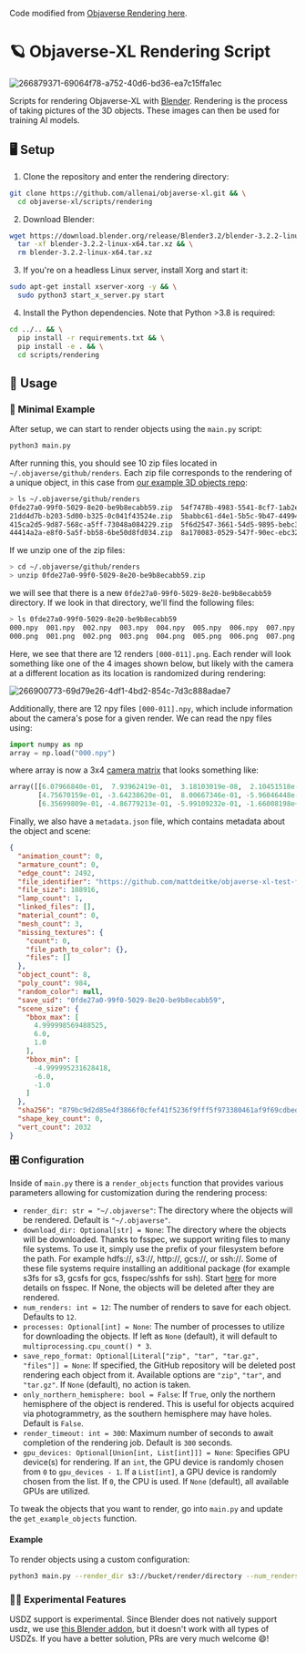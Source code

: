 Code modified from [Objaverse Rendering here](https://github.com/allenai/objaverse-xl/tree/68df6a08e7c97379e75485f134c3d1469faae7c0/scripts/rendering).

# 🪐 Objaverse-XL Rendering Script

![266879371-69064f78-a752-40d6-bd36-ea7c15ffa1ec](https://github.com/allenai/objaverse-xl/assets/28768645/41edb8e3-d2f6-4299-a7f8-418f1ef28029)

Scripts for rendering Objaverse-XL with [Blender](https://www.blender.org/). Rendering is the process of taking pictures of the 3D objects. These images can then be used for training AI models.

## 🖥️ Setup

1. Clone the repository and enter the rendering directory:

```bash
git clone https://github.com/allenai/objaverse-xl.git && \
  cd objaverse-xl/scripts/rendering
```

2. Download Blender:

```bash
wget https://download.blender.org/release/Blender3.2/blender-3.2.2-linux-x64.tar.xz && \
  tar -xf blender-3.2.2-linux-x64.tar.xz && \
  rm blender-3.2.2-linux-x64.tar.xz
```

3. If you're on a headless Linux server, install Xorg and start it:

```bash
sudo apt-get install xserver-xorg -y && \
  sudo python3 start_x_server.py start
```

4. Install the Python dependencies. Note that Python >3.8 is required:

```bash
cd ../.. && \
  pip install -r requirements.txt && \
  pip install -e . && \
  cd scripts/rendering
```

## 📸 Usage

### 🐥 Minimal Example

After setup, we can start to render objects using the `main.py` script:

```bash
python3 main.py
```

After running this, you should see 10 zip files located in `~/.objaverse/github/renders`. Each zip file corresponds to the rendering of a unique object, in this case from [our example 3D objects repo](https://github.com/mattdeitke/objaverse-xl-test-files):

```bash
> ls ~/.objaverse/github/renders
0fde27a0-99f0-5029-8e20-be9b8ecabb59.zip  54f7478b-4983-5541-8cf7-1ab2e39a842e.zip  93499b75-3ee0-5069-8f4b-1bab60d2e6d6.zip
21dd4d7b-b203-5d00-b325-0c041f43524e.zip  5babbc61-d4e1-5b5c-9b47-44994bbf958e.zip  ab30e24f-1046-5257-8806-2e346f4efebe.zip
415ca2d5-9d87-568c-a5ff-73048a084229.zip  5f6d2547-3661-54d5-9895-bebc342c753d.zip
44414a2a-e8f0-5a5f-bb58-6be50d8fd034.zip  8a170083-0529-547f-90ec-ebc32eafe594.zip
```

If we unzip one of the zip files:

```bash
> cd ~/.objaverse/github/renders
> unzip 0fde27a0-99f0-5029-8e20-be9b8ecabb59.zip
```

we will see that there is a new `0fde27a0-99f0-5029-8e20-be9b8ecabb59` directory. If we look in that directory, we'll find the following files:

```bash
> ls 0fde27a0-99f0-5029-8e20-be9b8ecabb59
000.npy  001.npy  002.npy  003.npy  004.npy  005.npy  006.npy  007.npy  008.npy  009.npy  010.npy  011.npy  metadata.json
000.png  001.png  002.png  003.png  004.png  005.png  006.png  007.png  008.png  009.png  010.png  011.png
```

Here, we see that there are 12 renders `[000-011].png`. Each render will look something like one of the 4 images shown below, but likely with the camera at a different location as its location is randomized during rendering:

![266900773-69d79e26-4df1-4bd2-854c-7d3c888adae7](https://github.com/allenai/objaverse-xl/assets/28768645/440fe28e-4c5a-4460-a4df-6730028c0b22)

Additionally, there are 12 npy files `[000-011].npy`, which include information about the camera's pose for a given render. We can read the npy files using:

```python
import numpy as np
array = np.load("000.npy")
```

where array is now a 3x4 [camera matrix](https://en.wikipedia.org/wiki/Camera_matrix) that looks something like:

```python
array([[6.07966840e-01,  7.93962419e-01,  3.18103019e-08,  2.10451518e-07],
       [4.75670159e-01, -3.64238620e-01,  8.00667346e-01, -5.96046448e-08],
       [6.35699809e-01, -4.86779213e-01, -5.99109232e-01, -1.66008198e+00]])
```

Finally, we also have a `metadata.json` file, which contains metadata about the object and scene:

```json
{
  "animation_count": 0,
  "armature_count": 0,
  "edge_count": 2492,
  "file_identifier": "https://github.com/mattdeitke/objaverse-xl-test-files/blob/ead0bed6a76012452273bbe18d12e4d68a881956/example.abc",
  "file_size": 108916,
  "lamp_count": 1,
  "linked_files": [],
  "material_count": 0,
  "mesh_count": 3,
  "missing_textures": {
    "count": 0,
    "file_path_to_color": {},
    "files": []
  },
  "object_count": 8,
  "poly_count": 984,
  "random_color": null,
  "save_uid": "0fde27a0-99f0-5029-8e20-be9b8ecabb59",
  "scene_size": {
    "bbox_max": [
      4.999998569488525,
      6.0,
      1.0
    ],
    "bbox_min": [
      -4.999995231628418,
      -6.0,
      -1.0
    ]
  },
  "sha256": "879bc9d2d85e4f3866f0cfef41f5236f9fff5f973380461af9f69cdbed53a0da",
  "shape_key_count": 0,
  "vert_count": 2032
}
```

### 🎛 Configuration

Inside of `main.py` there is a `render_objects` function that provides various parameters allowing for customization during the rendering process:

- `render_dir: str = "~/.objaverse"`: The directory where the objects will be rendered. Default is `"~/.objaverse"`.
- `download_dir: Optional[str] = None`: The directory where the objects will be downloaded. Thanks to fsspec, we support writing files to many file systems. To use it, simply use the prefix of your filesystem before the path. For example hdfs://, s3://, http://, gcs://, or ssh://. Some of these file systems require installing an additional package (for example s3fs for s3, gcsfs for gcs, fsspec/sshfs for ssh). Start [here](https://github.com/rom1504/img2dataset#file-system-support) for more details on fsspec. If None, the objects will be deleted after they are rendered.
- `num_renders: int = 12`: The number of renders to save for each object. Defaults to `12`.
- `processes: Optional[int] = None`: The number of processes to utilize for downloading the objects. If left as `None` (default), it will default to `multiprocessing.cpu_count() * 3`.
- `save_repo_format: Optional[Literal["zip", "tar", "tar.gz", "files"]] = None`: If specified, the GitHub repository will be deleted post rendering each object from it. Available options are `"zip"`, `"tar"`, and `"tar.gz"`. If `None` (default), no action is taken.
- `only_northern_hemisphere: bool = False`: If `True`, only the northern hemisphere of the object is rendered. This is useful for objects acquired via photogrammetry, as the southern hemisphere may have holes. Default is `False`.
- `render_timeout: int = 300`: Maximum number of seconds to await completion of the rendering job. Default is `300` seconds.
- `gpu_devices: Optional[Union[int, List[int]]] = None`: Specifies GPU device(s) for rendering. If an `int`, the GPU device is randomly chosen from `0` to `gpu_devices - 1`. If a `List[int]`, a GPU device is randomly chosen from the list. If `0`, the CPU is used. If `None` (default), all available GPUs are utilized.

To tweak the objects that you want to render, go into `main.py` and update the `get_example_objects` function.

#### Example

To render objects using a custom configuration:

```bash
python3 main.py --render_dir s3://bucket/render/directory --num_renders 15 --only_northern_hemisphere True
```


### 🧑‍🔬️ Experimental Features

USDZ support is experimental. Since Blender does not natively support usdz, we use [this Blender addon](https://github.com/robmcrosby/BlenderUSDZ), but it doesn't work with all types of USDZs. If you have a better solution, PRs are very much welcome 😄!
